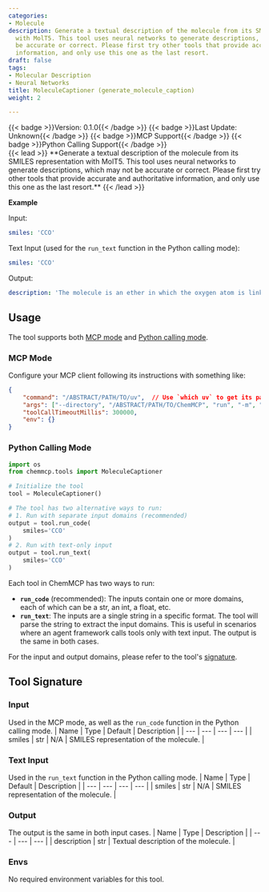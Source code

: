 ```yaml
---
categories:
- Molecule
description: Generate a textual description of the molecule from its SMILES representation
  with MolT5. This tool uses neural networks to generate descriptions, which may not
  be accurate or correct. Please first try other tools that provide accurate and authoritative
  information, and only use this one as the last resort.
draft: false
tags:
- Molecular Description
- Neural Networks
title: MoleculeCaptioner (generate_molecule_caption)
weight: 2

---
```

<div style="display: flex; flex-wrap: wrap; gap: 0.75rem; align-items: center;">
  {{< badge >}}Version: 0.1.0{{< /badge >}}
  {{< badge >}}Last Update: Unknown{{< /badge >}}
  {{< badge >}}MCP Support{{< /badge >}}
  {{< badge >}}Python Calling Support{{< /badge >}}
</div>
{{< lead >}}
**Generate a textual description of the molecule from its SMILES representation with MolT5. This tool uses neural networks to generate descriptions, which may not be accurate or correct. Please first try other tools that provide accurate and authoritative information, and only use this one as the last resort.**
{{< /lead >}}

**Example**

Input:
```yaml
smiles: 'CCO'
```

Text Input (used for the `run_text` function in the Python calling mode):
```yaml
smiles: 'CCO'
```

Output:
```yaml
description: 'The molecule is an ether in which the oxygen atom is linked to two ethyl groups. It has a role as an inhalation anaesthetic, a non-polar solvent and a refrigerant. It is a volatile organic compound and an ether.\n\nNote: This is a generated description and may not be accurate. Please double check the result.'
```

## Usage

The tool supports both [MCP mode](#mcp-mode) and [Python calling mode](#python-calling-mode).



### MCP Mode

Configure your MCP client following its instructions with something like:
```JSON
{
    "command": "/ABSTRACT/PATH/TO/uv",  // Use `which uv` to get its path
    "args": ["--directory", "/ABSTRACT/PATH/TO/ChemMCP", "run", "-m", "chemmcp.tools.molecule_captioner"],
    "toolCallTimeoutMillis": 300000,
    "env": {}
}
```

### Python Calling Mode

```python
import os
from chemmcp.tools import MoleculeCaptioner

# Initialize the tool
tool = MoleculeCaptioner()

# The tool has two alternative ways to run:
# 1. Run with separate input domains (recommended)
output = tool.run_code(
    smiles='CCO'
)
# 2. Run with text-only input
output = tool.run_text(
    smiles='CCO'
)
```


Each tool in ChemMCP has two ways to run:
- **`run_code`** (recommended): The inputs contain one or more domains, each of which can be a str, an int, a float, etc.
- **`run_text`**: The inputs are a single string in a specific format. The tool will parse the string to extract the input domains. This is useful in scenarios where an agent framework calls tools only with text input.
The output is the same in both cases.

For the input and output domains, please refer to the tool's [signature](#tool-signature).

## Tool Signature



### Input
Used in the MCP mode, as well as the `run_code` function in the Python calling mode.
| Name | Type | Default | Description |
| --- | --- | --- | --- |
| smiles | str | N/A | SMILES representation of the molecule. |

### Text Input
Used in the `run_text` function in the Python calling mode.
| Name | Type | Default | Description |
| --- | --- | --- | --- |
| smiles | str | N/A | SMILES representation of the molecule. |

### Output
The output is the same in both input cases.
| Name | Type | Description |
| --- | --- | --- |
| description | str | Textual description of the molecule. |

### Envs
No required environment variables for this tool.
